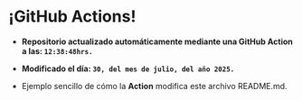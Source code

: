 # ¡GitHub Actions!
* **Repositorio actualizado automáticamente mediante una GitHub Action a las: `12:38:48hrs.`**
* **Modificado el día: `30, del mes de julio, del año 2025.`**

* Ejemplo sencillo de cómo la **Action** modifica este archivo README.md.
